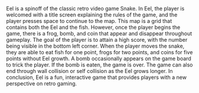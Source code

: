 Eel is a spinoff of the classic retro video game Snake. In Eel, the player is welcomed with a title screen explaining the rules of the game, and the player presses space to continue to the map. This map is a grid that contains both the Eel and the fish. However, once the player begins the game, there is a frog, bomb, and coin that appear and disappear throughout gameplay. The goal of the player is to attain a high score, with the number being visible in the bottom left corner. When the player moves the snake, they are able to eat fish for one point, frogs for two points, and coins for five points without Eel growth. A bomb occasionally appears on the game board to trick the player. If the bomb is eaten, the game is over. The game can also end through wall collision or self collision as the Eel grows longer. In conclusion, Eel is a fun, interactive game that provides players with a new perspective on retro gaming.
